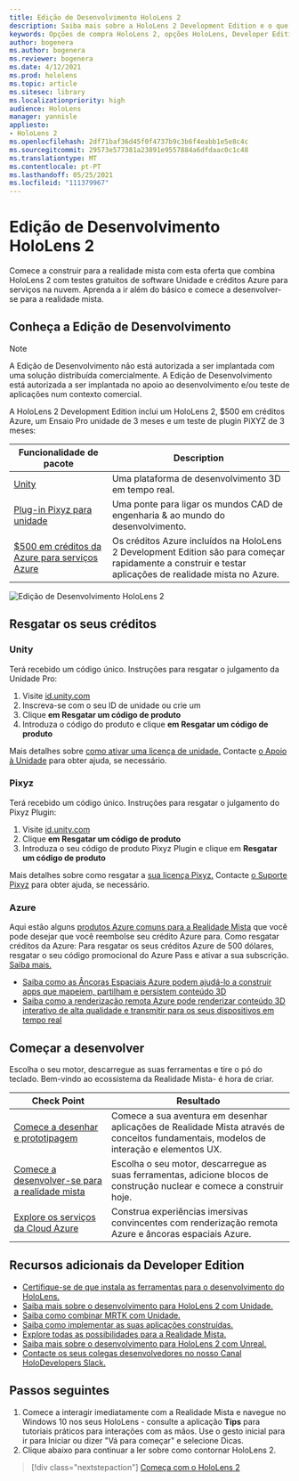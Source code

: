 ```yaml
---
title: Edição de Desenvolvimento HoloLens 2
description: Saiba mais sobre a HoloLens 2 Development Edition e o que fazer depois de obter um dos seus.
keywords: Opções de compra HoloLens 2, opções HoloLens, Developer Edition
author: bogenera
ms.author: bogenera
ms.reviewer: bogenera
ms.date: 4/12/2021
ms.prod: hololens
ms.topic: article
ms.sitesec: library
ms.localizationpriority: high
audience: HoloLens
manager: yannisle
appliesto:
- HoloLens 2
ms.openlocfilehash: 2df71baf36d45f0f4737b9c3b6f4eabb1e5e8c4c
ms.sourcegitcommit: 29573e577381a23891e9557884a6dfdaac0c1c48
ms.translationtype: MT
ms.contentlocale: pt-PT
ms.lasthandoff: 05/25/2021
ms.locfileid: "111379967"
---
```

# <a name="hololens-2-development-edition"></a>Edição de Desenvolvimento HoloLens 2

Comece a construir para a realidade mista com esta oferta que combina HoloLens 2 com testes gratuitos de software Unidade e créditos Azure para serviços na nuvem. Aprenda a ir além do básico e comece a desenvolver-se para a realidade mista.

## <a name="learn-about-the-development-edition"></a>Conheça a Edição de Desenvolvimento

> [!NOTE]
> A Edição de Desenvolvimento não está autorizada a ser implantada com uma solução distribuída comercialmente. A Edição de Desenvolvimento está autorizada a ser implantada no apoio ao desenvolvimento e/ou teste de aplicações num contexto comercial.  

A HoloLens 2 Development Edition inclui um HoloLens 2, $500 em créditos Azure, um Ensaio Pro unidade de 3 meses e um teste de plugin PiXYZ de 3 meses:

| Funcionalidade de pacote | Description |
|---|---|
|  [Unity](https://unity.com/) | Uma plataforma de desenvolvimento 3D em tempo real.   |
|  [Plug-in Pixyz para unidade](https://www.pixyz-software.com/plugin/) | Uma ponte para ligar os mundos CAD de engenharia &amp; ao mundo do desenvolvimento.   |
| [$500 em créditos da Azure para serviços Azure](https://azure.microsoft.com/resources/) | Os créditos Azure incluídos na HoloLens 2 Development Edition são para começar rapidamente a construir e testar aplicações de realidade mista no Azure. |

![Edição de Desenvolvimento HoloLens 2](./images/hololens-2-dev-ed.png)

## <a name="redeem-your-credits"></a>Resgatar os seus créditos

### <a name="unity"></a>Unity
Terá recebido um código único. Instruções para resgatar o julgamento da Unidade Pro:
1. Visite [id.unity.com](http://id.unity.com/)
1. Inscreva-se com o seu ID de unidade ou crie um
1. Clique **em Resgatar um código de produto**
1. Introduza o código do produto e clique **em Resgatar um código de produto**

Mais detalhes sobre [como ativar uma licença de unidade.](https://support.unity3d.com/hc/articles/211438683-How-do-I-activate-my-license-) Contacte [o Apoio à Unidade](https://support.unity3d.com/hc) para obter ajuda, se necessário.  

### <a name="pixyz"></a>Pixyz
Terá recebido um código único. Instruções para resgatar o julgamento do Pixyz Plugin:
1. Visite [id.unity.com](http://id.unity.com/)
1. Clique **em Resgatar um código de produto**
1. Introduza o seu código de produto Pixyz Plugin e clique em **Resgatar um código de produto**

Mais detalhes sobre como resgatar a [sua licença Pixyz.](https://www.pixyz-software.com/documentations/html/2020.1/review/TrialLicense.html) Contacte [o Suporte Pixyz](https://www.pixyz-software.com/support/) para obter ajuda, se necessário.

### <a name="azure"></a>Azure
Aqui estão alguns [produtos Azure comuns para a Realidade Mista](https://azure.microsoft.com/topic/mixed-reality/) que você pode desejar que você reembolse seu crédito Azure para.
Como resgatar créditos da Azure: Para resgatar os seus créditos Azure de 500 dólares, resgatar o seu código promocional do Azure Pass e ativar a sua subscrição. [Saiba mais.](hololens2-development-edition-faq.md#how-can-i-redeem-my-500-azure-credit)

- [Saiba como as Âncoras Espaciais Azure podem ajudá-lo a construir apps que mapeiem, partilham e persistem conteúdo 3D](https://azure.microsoft.com/services/spatial-anchors/)
- [Saiba como a renderização remota Azure pode renderizar conteúdo 3D interativo de alta qualidade e transmitir para os seus dispositivos em tempo real](https://azure.microsoft.com/services/remote-rendering/)

## <a name="get-started-developing"></a>Começar a desenvolver

Escolha o seu motor, descarregue as suas ferramentas e tire o pó do teclado. Bem-vindo ao ecossistema da Realidade Mista- é hora de criar.

|     Check Point                              |     Resultado                                                                                                                    |
|---------------------------------------------|---------------------------------------------------------------------------------------------------------------------------------|
|     [Comece a desenhar e prototipagem](https://docs.microsoft.com/windows/mixed-reality/design/design)         |     Comece a sua aventura em desenhar aplicações de Realidade Mista através de conceitos fundamentais, modelos de interação e elementos UX.     |
|     [Comece a desenvolver-se para a realidade mista](https://docs.microsoft.com/windows/mixed-reality/develop/development?tabs=unity)    |     Escolha o seu motor, descarregue as suas ferramentas, adicione blocos de construção nuclear e comece a construir hoje.                                  |
|     [Explore os serviços da Cloud Azure](https://docs.microsoft.com/windows/mixed-reality/develop/mixed-reality-cloud-services)            |     Construa experiências imersivas convincentes com renderização remota Azure e âncoras espaciais Azure.                                 |

## <a name="developer-edition-additional-resources"></a>Recursos adicionais da Developer Edition

- [Certifique-se de que instala as ferramentas para o desenvolvimento do HoloLens.](https://docs.microsoft.com/windows/mixed-reality/develop/install-the-tools?tabs=unity)
- [Saiba mais sobre o desenvolvimento para HoloLens 2 com Unidade.](https://docs.microsoft.com/windows/mixed-reality/develop/unity/unity-development-overview?tabs=mrtk%2Carr%2Chl2)
- [Saiba como combinar MRTK com Unidade.](https://docs.microsoft.com/windows/mixed-reality/develop/unity/mrtk-getting-started)
- [Saiba como implementar as suas aplicações construídas.](https://docs.microsoft.com/hololens/app-deploy-overview)
- [Explore todas as possibilidades para a Realidade Mista.](https://docs.microsoft.com/windows/mixed-reality/)
- [Saiba mais sobre o desenvolvimento para HoloLens 2 com Unreal.](https://docs.microsoft.com/windows/mixed-reality/develop/unreal/unreal-development-overview?tabs=mrtk%2Casa)
- [Contacte os seus colegas desenvolvedores no nosso Canal HoloDevelopers Slack.](https://holodevelopersslack.azurewebsites.net/)

## <a name="next-steps"></a>Passos seguintes

1. Comece a interagir imediatamente com a Realidade Mista e navegue no Windows 10 nos seus HoloLens - consulte a aplicação **Tips** para tutoriais práticos para interações com as mãos. Use o gesto inicial para ir para Iniciar ou dizer "Vá para começar" e selecione Dicas.
1. Clique abaixo para continuar a ler sobre como contornar HoloLens 2.

> [!div class="nextstepaction"]
> [Começa com o HoloLens 2](hololens2-basic-usage.md)